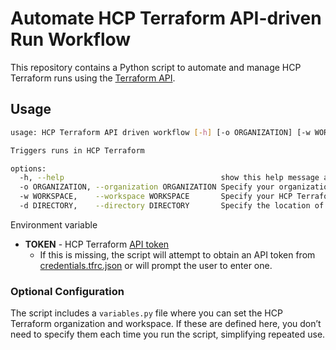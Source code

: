 # Automate HCP Terraform API-driven Run Workflow
This repository contains a Python script to automate and manage HCP Terraform runs using the [Terraform API](https://developer.hashicorp.com/terraform/cloud-docs/api-docs/run).
## Usage
```bash
usage: HCP Terraform API driven workflow [-h] [-o ORGANIZATION] [-w WORKSPACE]

Triggers runs in HCP Terraform

options:
  -h, --help                                   show this help message and exit
  -o ORGANIZATION, --organization ORGANIZATION Specify your organization name
  -w WORKSPACE,    --workspace WORKSPACE       Specify your HCP Terraform API-driven workspace
  -d DIRECTORY,    --directory DIRECTORY       Specify the location of your Terraform configuration files
```
Environment variable
- **TOKEN** - HCP Terraform [API token](https://developer.hashicorp.com/terraform/cloud-docs/users-teams-organizations/api-tokens)
    - If this is missing, the script will attempt to obtain an API token from  [credentials.tfrc.json](credentials.tfrc.json) or will prompt the user to enter one.

### Optional Configuration
The script includes a `variables.py` file where you can set the HCP Terraform organization and workspace. If these are defined here, you don’t need to specify them each time you run the script, simplifying repeated use.
